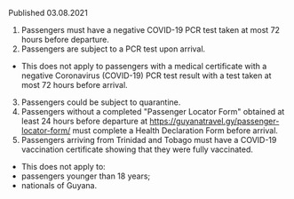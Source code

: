 Published 03.08.2021
1. Passengers must have a negative COVID-19 PCR test taken at most 72 hours before departure. 
2. Passengers are subject to a PCR test upon arrival. 
- This does not apply to passengers with a medical certificate with a negative Coronavirus (COVID-19) PCR test result with a test taken at most 72 hours before arrival.
3. Passengers could be subject to quarantine.
4. Passengers without a completed "Passenger Locator Form" obtained at least 24 hours before departure at <a href="https://guyanatravel.gy/passenger-locator-form/">https://guyanatravel.gy/passenger-locator-form/</a> must complete a Health Declaration Form before arrival.
5. Passengers arriving from Trinidad and Tobago must have a COVID-19 vaccination certificate showing that they were fully vaccinated. 
- This does not apply to:
- passengers younger than 18 years;
- nationals of Guyana.

